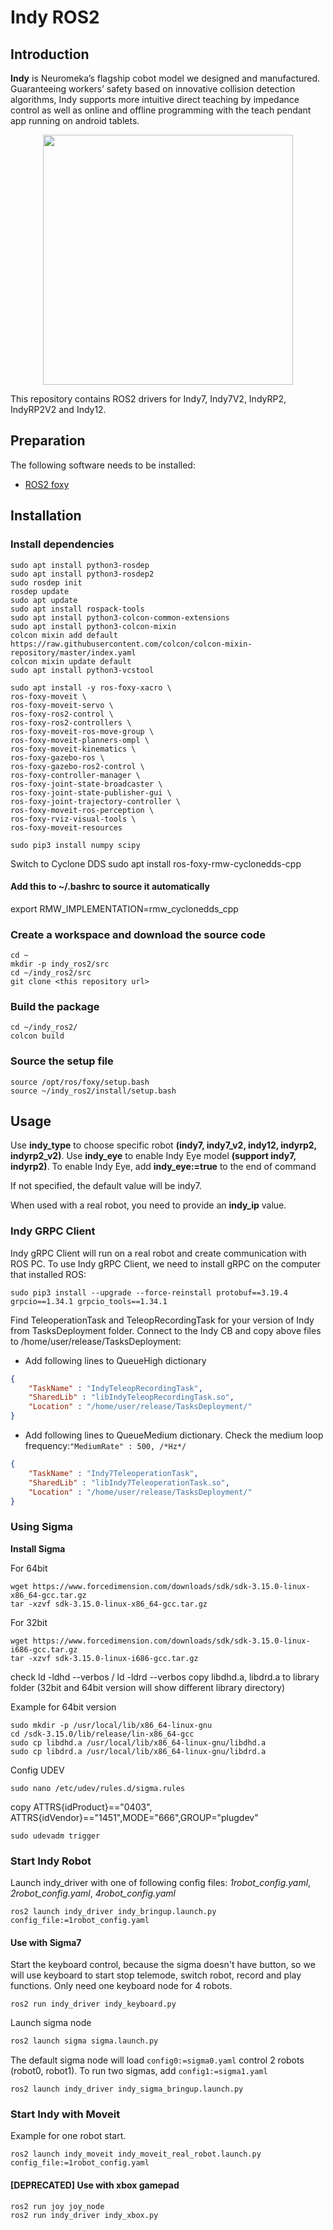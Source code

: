 # Indy ROS2

## Introduction

**Indy** is Neuromeka’s flagship cobot model we designed and manufactured. Guaranteeing workers’ safety based on innovative collision detection algorithms, Indy supports more intuitive direct teaching by impedance control as well as online and offline programming with the teach pendant app running on android tablets.

<center><img src=".img/intro_img.png" width="400" heigh="400"/></center> 


This repository contains ROS2 drivers for Indy7, Indy7V2, IndyRP2, IndyRP2V2 and Indy12.


## Preparation

The following software needs to be installed:
- [ROS2 foxy](https://docs.ros.org/en/foxy/Installation.html)


## Installation

### Install dependencies

```
sudo apt install python3-rosdep
sudo apt install python3-rosdep2
sudo rosdep init
rosdep update
sudo apt update
sudo apt install rospack-tools
sudo apt install python3-colcon-common-extensions
sudo apt install python3-colcon-mixin
colcon mixin add default https://raw.githubusercontent.com/colcon/colcon-mixin-repository/master/index.yaml
colcon mixin update default
sudo apt install python3-vcstool

sudo apt install -y ros-foxy-xacro \
ros-foxy-moveit \
ros-foxy-moveit-servo \
ros-foxy-ros2-control \
ros-foxy-ros2-controllers \
ros-foxy-moveit-ros-move-group \
ros-foxy-moveit-planners-ompl \
ros-foxy-moveit-kinematics \
ros-foxy-gazebo-ros \
ros-foxy-gazebo-ros2-control \
ros-foxy-controller-manager \
ros-foxy-joint-state-broadcaster \
ros-foxy-joint-state-publisher-gui \
ros-foxy-joint-trajectory-controller \
ros-foxy-moveit-ros-perception \
ros-foxy-rviz-visual-tools \
ros-foxy-moveit-resources

sudo pip3 install numpy scipy
```

Switch to Cyclone DDS
sudo apt install ros-foxy-rmw-cyclonedds-cpp


#### Add this to ~/.bashrc to source it automatically

export RMW_IMPLEMENTATION=rmw_cyclonedds_cpp


### Create a workspace and download the source code

```
cd ~
mkdir -p indy_ros2/src
cd ~/indy_ros2/src
git clone <this repository url>
```

### Build the package

```
cd ~/indy_ros2/
colcon build
```

### Source the setup file
```
source /opt/ros/foxy/setup.bash
source ~/indy_ros2/install/setup.bash
```

## Usage

Use **indy_type** to choose specific robot **(indy7, indy7_v2, indy12, indyrp2, indyrp2_v2)**.
Use **indy_eye** to enable Indy Eye model **(support indy7, indyrp2)**. 
To enable Indy Eye, add **indy_eye:=true** to the end of command

If not specified, the default value will be indy7.

When used with a real robot, you need to provide an **indy_ip** value.

### Indy GRPC Client

Indy gRPC Client will run on a real robot and create communication with ROS PC.
To use Indy gRPC Client, we need to install gRPC on the computer that installed ROS:

```
sudo pip3 install --upgrade --force-reinstall protobuf==3.19.4 grpcio==1.34.1 grpcio_tools==1.34.1
```

Find TeleoperationTask and TeleopRecordingTask for your version of Indy from TasksDeployment folder.
Connect to the Indy CB and copy above files to /home/user/release/TasksDeployment:

* Add following lines to QueueHigh dictionary 
```json
{
    "TaskName" : "IndyTeleopRecordingTask",
    "SharedLib" : "libIndyTeleopRecordingTask.so",
    "Location" : "/home/user/release/TasksDeployment/"
}
```

* Add following lines to QueueMedium dictionary. Check the medium loop frequency:```"MediumRate" : 500, /*Hz*/``` 
```json
{
    "TaskName" : "Indy7TeleoperationTask",
    "SharedLib" : "libIndy7TeleoperationTask.so",
    "Location" : "/home/user/release/TasksDeployment/"
}
```

### Using Sigma

**Install Sigma**

For 64bit

```
wget https://www.forcedimension.com/downloads/sdk/sdk-3.15.0-linux-x86_64-gcc.tar.gz
tar -xzvf sdk-3.15.0-linux-x86_64-gcc.tar.gz
```

For 32bit

```
wget https://www.forcedimension.com/downloads/sdk/sdk-3.15.0-linux-i686-gcc.tar.gz
tar -xzvf sdk-3.15.0-linux-i686-gcc.tar.gz
```

check ld -ldhd --verbos / ld -ldrd --verbos
copy libdhd.a, libdrd.a to library folder
(32bit and 64bit version will show different library directory)

Example for 64bit version

```
sudo mkdir -p /usr/local/lib/x86_64-linux-gnu
cd /sdk-3.15.0/lib/release/lin-x86_64-gcc
sudo cp libdhd.a /usr/local/lib/x86_64-linux-gnu/libdhd.a
sudo cp libdrd.a /usr/local/lib/x86_64-linux-gnu/libdrd.a
```

Config UDEV

```
sudo nano /etc/udev/rules.d/sigma.rules
```
copy ATTRS{idProduct}=="0403", ATTRS{idVendor}=="1451",MODE="666",GROUP="plugdev"
```
sudo udevadm trigger
```


### Start Indy Robot

Launch indy_driver with one of following config files: *1robot_config.yaml*, *2robot_config.yaml*, *4robot_config.yaml* 

```
ros2 launch indy_driver indy_bringup.launch.py config_file:=1robot_config.yaml
```

#### Use with Sigma7

Start the keyboard control, because the sigma doesn't have button, so we will use keyboard to start stop telemode, switch robot, record and play functions. Only need one keyboard node for 4 robots.

```
ros2 run indy_driver indy_keyboard.py
```

Launch sigma node
```bash
ros2 launch sigma sigma.launch.py
```

The default sigma node will load ```config0:=sigma0.yaml``` control 2 robots (robot0, robot1).
To run two sigmas, add ```config1:=sigma1.yaml```
```
ros2 launch indy_driver indy_sigma_bringup.launch.py
```

### Start Indy with Moveit

Example for one robot start.
```
ros2 launch indy_moveit indy_moveit_real_robot.launch.py config_file:=1robot_config.yaml
```

#### [DEPRECATED] Use with xbox gamepad

```
ros2 run joy joy_node
ros2 run indy_driver indy_xbox.py
```
